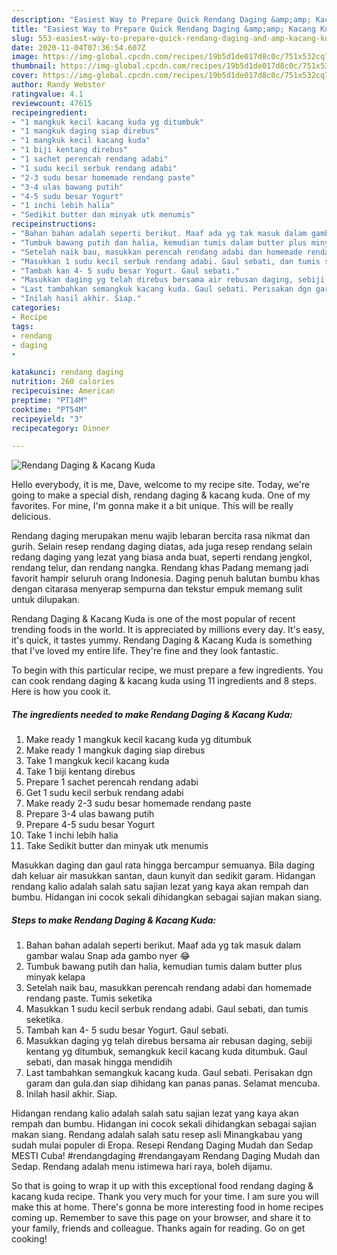 ```yaml
---
description: "Easiest Way to Prepare Quick Rendang Daging &amp;amp; Kacang Kuda"
title: "Easiest Way to Prepare Quick Rendang Daging &amp;amp; Kacang Kuda"
slug: 553-easiest-way-to-prepare-quick-rendang-daging-and-amp-kacang-kuda
date: 2020-11-04T07:36:54.607Z
image: https://img-global.cpcdn.com/recipes/19b5d1de017d8c0c/751x532cq70/rendang-daging-kacang-kuda-resipi-foto-utama.jpg
thumbnail: https://img-global.cpcdn.com/recipes/19b5d1de017d8c0c/751x532cq70/rendang-daging-kacang-kuda-resipi-foto-utama.jpg
cover: https://img-global.cpcdn.com/recipes/19b5d1de017d8c0c/751x532cq70/rendang-daging-kacang-kuda-resipi-foto-utama.jpg
author: Randy Webster
ratingvalue: 4.1
reviewcount: 47615
recipeingredient:
- "1 mangkuk kecil kacang kuda yg ditumbuk"
- "1 mangkuk daging siap direbus"
- "1 mangkuk kecil kacang kuda"
- "1 biji kentang direbus"
- "1 sachet perencah rendang adabi"
- "1 sudu kecil serbuk rendang adabi"
- "2-3 sudu besar homemade rendang paste"
- "3-4 ulas bawang putih"
- "4-5 sudu besar Yogurt"
- "1 inchi lebih halia"
- "Sedikit butter dan minyak utk menumis"
recipeinstructions:
- "Bahan bahan adalah seperti berikut. Maaf ada yg tak masuk dalam gambar walau Snap ada gambo nyer 😂"
- "Tumbuk bawang putih dan halia, kemudian tumis dalam butter plus minyak kelapa"
- "Setelah naik bau, masukkan perencah rendang adabi dan homemade rendang paste. Tumis seketika"
- "Masukkan 1 sudu kecil serbuk rendang adabi. Gaul sebati, dan tumis seketika."
- "Tambah kan 4- 5 sudu besar Yogurt. Gaul sebati."
- "Masukkan daging yg telah direbus bersama air rebusan daging, sebiji kentang yg ditumbuk, semangkuk kecil kacang kuda ditumbuk. Gaul sebati, dan masak hingga mendidih"
- "Last tambahkan semangkuk kacang kuda. Gaul sebati. Perisakan dgn garam dan gula.dan siap dihidang kan panas panas. Selamat mencuba."
- "Inilah hasil akhir. Siap."
categories:
- Recipe
tags:
- rendang
- daging
- 

katakunci: rendang daging  
nutrition: 260 calories
recipecuisine: American
preptime: "PT14M"
cooktime: "PT54M"
recipeyield: "3"
recipecategory: Dinner

---
```



![Rendang Daging &amp; Kacang Kuda](https://img-global.cpcdn.com/recipes/19b5d1de017d8c0c/751x532cq70/rendang-daging-kacang-kuda-resipi-foto-utama.jpg)

Hello everybody, it is me, Dave, welcome to my recipe site. Today, we're going to make a special dish, rendang daging &amp; kacang kuda. One of my favorites. For mine, I'm gonna make it a bit unique. This will be really delicious.

Rendang daging merupakan menu wajib lebaran bercita rasa nikmat dan gurih. Selain resep rendang daging diatas, ada juga resep rendang selain redang daging yang lezat yang biasa anda buat, seperti rendang jengkol, rendang telur, dan rendang nangka. Rendang khas Padang memang jadi favorit hampir seluruh orang Indonesia. Daging penuh balutan bumbu khas dengan citarasa menyerap sempurna dan tekstur empuk memang sulit untuk dilupakan.

Rendang Daging &amp; Kacang Kuda is one of the most popular of recent trending foods in the world. It is appreciated by millions every day. It's easy, it's quick, it tastes yummy. Rendang Daging &amp; Kacang Kuda is something that I've loved my entire life. They're fine and they look fantastic.


To begin with this particular recipe, we must prepare a few ingredients. You can cook rendang daging &amp; kacang kuda using 11 ingredients and 8 steps. Here is how you cook it.

<!--inarticleads1-->

##### The ingredients needed to make Rendang Daging &amp; Kacang Kuda:

1. Make ready 1 mangkuk kecil kacang kuda yg ditumbuk
1. Make ready 1 mangkuk daging siap direbus
1. Take 1 mangkuk kecil kacang kuda
1. Take 1 biji kentang direbus
1. Prepare 1 sachet perencah rendang adabi
1. Get 1 sudu kecil serbuk rendang adabi
1. Make ready 2-3 sudu besar homemade rendang paste
1. Prepare 3-4 ulas bawang putih
1. Prepare 4-5 sudu besar Yogurt
1. Take 1 inchi lebih halia
1. Take Sedikit butter dan minyak utk menumis


Masukkan daging dan gaul rata hingga bercampur semuanya. Bila daging dah keluar air masukkan santan, daun kunyit dan sedikit garam. Hidangan rendang kalio adalah salah satu sajian lezat yang kaya akan rempah dan bumbu. Hidangan ini cocok sekali dihidangkan sebagai sajian makan siang. 

<!--inarticleads2-->

##### Steps to make Rendang Daging &amp; Kacang Kuda:

1. Bahan bahan adalah seperti berikut. Maaf ada yg tak masuk dalam gambar walau Snap ada gambo nyer 😂
1. Tumbuk bawang putih dan halia, kemudian tumis dalam butter plus minyak kelapa
1. Setelah naik bau, masukkan perencah rendang adabi dan homemade rendang paste. Tumis seketika
1. Masukkan 1 sudu kecil serbuk rendang adabi. Gaul sebati, dan tumis seketika.
1. Tambah kan 4- 5 sudu besar Yogurt. Gaul sebati.
1. Masukkan daging yg telah direbus bersama air rebusan daging, sebiji kentang yg ditumbuk, semangkuk kecil kacang kuda ditumbuk. Gaul sebati, dan masak hingga mendidih
1. Last tambahkan semangkuk kacang kuda. Gaul sebati. Perisakan dgn garam dan gula.dan siap dihidang kan panas panas. Selamat mencuba.
1. Inilah hasil akhir. Siap.


Hidangan rendang kalio adalah salah satu sajian lezat yang kaya akan rempah dan bumbu. Hidangan ini cocok sekali dihidangkan sebagai sajian makan siang. Rendang adalah salah satu resep asli Minangkabau yang sudah mulai populer di Eropa. Resepi Rendang Daging Mudah dan Sedap MESTI Cuba! #rendangdaging #rendangayam Rendang Daging Mudah dan Sedap. Rendang adalah menu istimewa hari raya, boleh dijamu. 

So that is going to wrap it up with this exceptional food rendang daging &amp; kacang kuda recipe. Thank you very much for your time. I am sure you will make this at home. There's gonna be more interesting food in home recipes coming up. Remember to save this page on your browser, and share it to your family, friends and colleague. Thanks again for reading. Go on get cooking!
